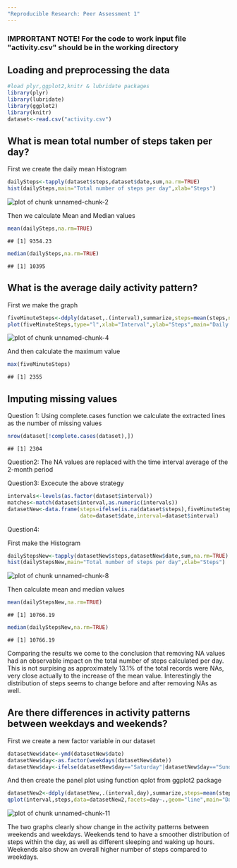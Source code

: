 ```yaml
---
"Reproducible Research: Peer Assessment 1"
---
```

### IMPRORTANT NOTE! For the code to work input file "activity.csv" should be in the working directory

## Loading and preprocessing the data

```r
#load plyr,ggplot2,knitr & lubridate packages
library(plyr)
library(lubridate)
library(ggplot2)
library(knitr)
dataset<-read.csv("activity.csv")
```


## What is mean total number of steps taken per day?

First we create the daily mean Histogram


```r
dailySteps<-tapply(dataset$steps,dataset$date,sum,na.rm=TRUE)
hist(dailySteps,main="Total number of steps per day",xlab="Steps")
```

![plot of chunk unnamed-chunk-2](figure/unnamed-chunk-2-1.png) 

Then we calculate Mean and Median values


```r
mean(dailySteps,na.rm=TRUE)
```

```
## [1] 9354.23
```

```r
median(dailySteps,na.rm=TRUE)
```

```
## [1] 10395
```
## What is the average daily activity pattern?

First we make the graph 


```r
fiveMinuteSteps<-ddply(dataset,.(interval),summarize,steps=mean(steps,na.rm=TRUE))
plot(fiveMinuteSteps,type="l",xlab="Interval",ylab="Steps",main="Daily Activity Pattern")
```

![plot of chunk unnamed-chunk-4](figure/unnamed-chunk-4-1.png) 

And then calculate the maximum value


```r
max(fiveMinuteSteps)
```

```
## [1] 2355
```

## Imputing missing values

Question 1: Using complete.cases function we calculate the extracted lines as the number of missing values


```r
nrow(dataset[!complete.cases(dataset),])
```

```
## [1] 2304
```

Question2: The NA values are replaced with the time interval average of the 2-month period

Question3: Excecute the above strategy


```r
intervals<-levels(as.factor(dataset$interval))
matches<-match(dataset$interval,as.numeric(intervals))
datasetNew<-data.frame(steps=ifelse(is.na(dataset$steps),fiveMinuteSteps$steps[matches],dataset$steps),
                       date=dataset$date,interval=dataset$interval)
```

Question4: 

First make the Histogram


```r
dailyStepsNew<-tapply(datasetNew$steps,datasetNew$date,sum,na.rm=TRUE)
hist(dailyStepsNew,main="Total number of steps per day",xlab="Steps")
```

![plot of chunk unnamed-chunk-8](figure/unnamed-chunk-8-1.png) 

Then calculate mean and median values


```r
mean(dailyStepsNew,na.rm=TRUE)
```

```
## [1] 10766.19
```

```r
median(dailyStepsNew,na.rm=TRUE)
```

```
## [1] 10766.19
```

Comparing the results we come to the conclusion that removing NA values had an observable impact on the total number of steps calculated per day. This is not surpising as approximately 13.1% of the total records were NAs, very close actually to the increase of the mean value. Interestingly the distribution of steps seems to change before and after removing NAs as well.

## Are there differences in activity patterns between weekdays and weekends?

First we create a new factor variable in our dataset


```r
datasetNew$date<-ymd(datasetNew$date)
datasetNew$day<-as.factor(weekdays(datasetNew$date))
datasetNew$day<-ifelse(datasetNew$day=="Saturday"|datasetNew$day=="Sunday","weekend","weekday")
```

And then create the panel plot using function qplot from ggplot2 package


```r
datasetNew2<-ddply(datasetNew,.(interval,day),summarize,steps=mean(steps))
qplot(interval,steps,data=datasetNew2,facets=day~.,geom="line",main="Daily Activity Pattern", ylab="Number of steps")
```

![plot of chunk unnamed-chunk-11](figure/unnamed-chunk-11-1.png) 

The two graphs clearly show change in the activity patterns between weekends and weekdays. Weekends tend to have a smoother distribution of steps within the day, as well as different sleeping and waking up hours. Weekends also show an overall higher number of steps compared to weekdays. 
